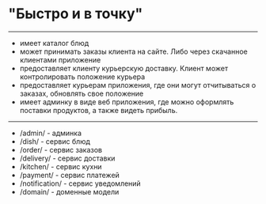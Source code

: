 # "Быстро и в точку"
___
- имеет каталог блюд
- может принимать заказы клиента на сайте. Либо через скачанное клиентами приложение
- предоставляет клиенту курьерскую доставку. Клиент может контролировать положение курьера
- предоставляет курьерам приложения, где они могут отчитываться о заказах, обновлять свое положение
- имеет админку в виде веб приложения, где можно оформлять поставки продуктов, а также видеть прибыль.
---
* /admin/ - админка
* /dish/ - сервис блюд
* /order/ - сервис заказов 
* /delivery/ - сервис доставки 
* /kitchen/ - сервис кухни 
* /payment/ - сервис платежей 
* /notification/ - сервис уведомлений 
* /domain/ - доменные модели